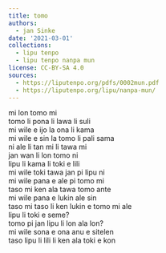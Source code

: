 ```yaml
---
title: tomo
authors:
  - jan Sinke
date: '2021-03-01'
collections:
  - lipu tenpo
  - lipu tenpo nanpa mun
license: CC-BY-SA 4.0
sources:
  - https://liputenpo.org/pdfs/0002mun.pdf
  - https://liputenpo.org/lipu/nanpa-mun/
---
```


mi lon tomo mi\
tomo li pona li lawa li suli\
mi wile e ijo la ona li kama\
mi wile e sin la tomo li pali sama\
ni ale li tan mi li tawa mi\
jan wan li lon tomo ni\
lipu li kama li toki e lili\
mi wile toki tawa jan pi lipu ni\
mi wile pana e ale pi tomo mi\
taso mi ken ala tawa tomo ante\
mi wile pana e lukin ale sin\
taso mi taso li ken lukin e tomo mi ale\
lipu li toki e seme?\
tomo pi jan lipu li lon ala lon?\
mi wile sona e ona anu e sitelen\
taso lipu li lili li ken ala toki e kon
